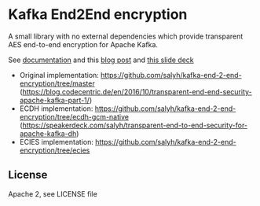 # Kafka End2End encryption

A small library with no external dependencies which provide transparent AES end-to-end encryption for Apache Kafka.

See [documentation](https://salyh.github.io/kafka-end-2-end-encryption/index.html) and this [blog post](https://blog.codecentric.de/en/2016/10/transparent-end-end-security-apache-kafka-part-1/)
and [this slide deck](https://speakerdeck.com/salyh/transparent-end-to-end-security-for-apache-kafka-dh)

* Original implementation: https://github.com/salyh/kafka-end-2-end-encryption/tree/master (https://blog.codecentric.de/en/2016/10/transparent-end-end-security-apache-kafka-part-1/)
* ECDH implementation: https://github.com/salyh/kafka-end-2-end-encryption/tree/ecdh-gcm-native (https://speakerdeck.com/salyh/transparent-end-to-end-security-for-apache-kafka-dh)
* ECIES implementation: https://github.com/salyh/kafka-end-2-end-encryption/tree/ecies

## License
Apache 2, see LICENSE file
